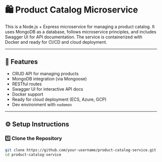 # 🛍️ Product Catalog Microservice

This is a Node.js + Express microservice for managing a product catalog. It uses MongoDB as a database, follows microservice principles, and includes Swagger UI for API documentation. The service is containerized with Docker and ready for CI/CD and cloud deployment.

---

## 🚀 Features

- CRUD API for managing products
- MongoDB integration (via Mongoose)
- RESTful routes
- Swagger UI for interactive API docs
- Docker support
- Ready for cloud deployment (ECS, Azure, GCP)
- Dev environment with `nodemon`

---

## ⚙️ Setup Instructions

### 1️⃣ Clone the Repository
```bash
git clone https://github.com/your-username/product-catalog-service.git
cd product-catalog-service
```